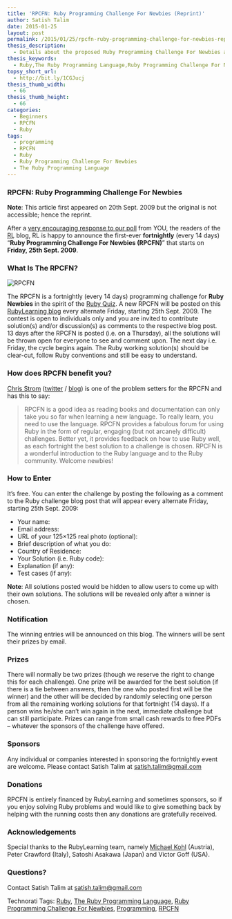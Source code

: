 ```yaml
---
title: 'RPCFN: Ruby Programming Challenge For Newbies (Reprint)'
author: Satish Talim
date: 2015-01-25
layout: post
permalink: /2015/01/25/rpcfn-ruby-programming-challenge-for-newbies-reprint/
thesis_description:
  - Details about the proposed Ruby Programming Challenge For Newbies at RubyLearning.
thesis_keywords:
  - Ruby,The Ruby Programming Language,Ruby Programming Challenge For Newbies,Programming,RPCFN
topsy_short_url:
  - http://bit.ly/1CGJucj
thesis_thumb_width:
  - 66
thesis_thumb_height:
  - 66
categories:
  - Beginners
  - RPCFN
  - Ruby
tags:
  - programming
  - RPCFN
  - Ruby
  - Ruby Programming Challenge For Newbies
  - The Ruby Programming Language
---
```

<div>
  <h3>
    RPCFN: Ruby Programming Challenge For Newbies
  </h3>
  
  <p>
    <b>Note</b>: This article first appeared on 20th Sept. 2009 but the original is not accessible; hence the reprint.
  </p>
  
  <p class="update">
    After a <a href="http://rubylearning.com/blog/2015/01/13/poll-ruby-problems-for-beginners-and-prizes-reprint/">very encouraging response to our poll</a> from YOU, the readers of the <abbr title="RubyLearning">RL</abbr> blog, RL is happy to announce the first-ever <b>fortnightly</b> (every 14 days) &#8220;<strong>Ruby Programming Challenge For Newbies (RPCFN)</strong>&#8221; that starts on <b>Friday, 25th Sept. 2009</b>.
  </p>
  
  <h3>
    What Is The RPCFN?
  </h3>
  
  <p>
    <img class="alignright" src='http://rubylearning.com/images/rubypc.jpg' style="border: 0px none ;" alt="RPCFN" title="Ruby Programming Challenge For Newbies" />
  </p>
  
  <p>
    The RPCFN is a fortnightly (every 14 days) programming challenge for <strong>Ruby Newbies</strong> in the spirit of the <a href="http://rubyquiz.com/">Ruby Quiz</a>. A new RPCFN will be posted on this <a href="http://rubylearning.com/blog/">RubyLearning blog</a> every alternate Friday, starting 25th Sept. 2009. The contest is open to individuals only and you are invited to contribute solution(s) and/or discussion(s) as comments to the respective blog post. 13 days after the RPCFN is posted (i.e. on a Thursday), all the solutions will be thrown open for everyone to see and comment upon. The next day i.e. Friday, the cycle begins again. The Ruby working solution(s) should be clear-cut, follow Ruby conventions and still be easy to understand.
  </p>
  
  <h3>
    How does RPCFN benefit you?
  </h3>
  
  <p>
    <a href="http://rubylearning.com/blog/2009/07/15/chris-strom-how-do-i-learn-and-master-sinatra/">Chris Strom</a> (<a title="twitter" href="http://twitter.com/eee_c">twitter</a>&nbsp;/&nbsp;<a title="blog" href="http://japhr.blogspot.com">blog</a>) is one of the problem setters for the RPCFN and has this to say:
  </p>
  
  <blockquote>
    <p>
      RPCFN is a good idea as reading books and documentation can only take you so far when learning a new language. To really learn, you need to use the language. RPCFN provides a fabulous forum for using Ruby in the form of regular, engaging (but not arcanely difficult) challenges. Better yet, it provides feedback on how to use Ruby well, as each fortnight the best solution to a challenge is chosen. RPCFN is a wonderful introduction to the Ruby language and to the Ruby community. Welcome newbies!
    </p>
  </blockquote>
  
  <h3>
    How to Enter
  </h3>
  
  <p>
    It&#8217;s free. You can enter the challenge by posting the following as a comment to the Ruby challenge blog post that will appear every alternate Friday, starting 25th Sept. 2009:
  </p>
  
  <ul>
    <li>
      Your name:
    </li>
    <li>
      Email address:
    </li>
    <li>
      URL of your 125&#215;125 real photo (optional):
    </li>
    <li>
      Brief description of what you do:
    </li>
    <li>
      Country of Residence:
    </li>
    <li>
      Your Solution (i.e. Ruby code):
    </li>
    <li>
      Explanation (if any):
    </li>
    <li>
      Test cases (if any):
    </li>
  </ul>
  
  <p>
    <b>Note</b>: All solutions posted would be hidden to allow users to come up with their own solutions. The solutions will be revealed only after a winner is chosen.
  </p>
  
  <h3>
    Notification
  </h3>
  
  <p>
    The winning entries will be announced on this blog. The winners will be sent their prizes by email.
  </p>
  
  <h3>
    Prizes
  </h3>
  
  <p>
    There will normally be two prizes (though we reserve the right to change this for each challenge). One prize will be awarded for the best solution (if there is a tie between answers, then the one who posted first will be the winner) and the other will be decided by randomly selecting one person from all the remaining working solutions for that fortnight (14 days). If a person wins he/she can’t win again in the next, immediate challenge but can still participate. Prizes can range from small cash rewards to free PDFs &#8211; whatever the sponsors of the challenge have offered.
  </p>
  
  <h3>
    Sponsors
  </h3>
  
  <p>
    Any individual or companies interested in sponsoring the fortnightly event are welcome. Please contact Satish Talim at <a href="mailto:satish.talim@gmail.com">satish.talim@gmail.com</a>
  </p>
  
  <h3>
    Donations
  </h3>
  
  <p>
    RPCFN is entirely financed by RubyLearning and sometimes sponsors, so if you enjoy solving Ruby problems and would like to give something back by helping with the running costs then any donations are gratefully received.
  </p>
  
  <h3>
    Acknowledgements
  </h3>
  
  <p>
    Special thanks to the RubyLearning team, namely <a href="http://citizen428.net/">Michael Kohl</a> (Austria), Peter Crawford (Italy), Satoshi Asakawa (Japan) and Victor Goff (USA).
  </p>
  
  <h3>
    Questions?
  </h3>
  
  <p>
    Contact Satish Talim at <a href="mailto:satish.talim@gmail.com">satish.talim@gmail.com</a>
  </p>
</div>

Technorati Tags: <a href="http://technorati.com/tag/Ruby" rel="tag">Ruby</a>, <a href="http://technorati.com/tag/The+Ruby+Programming+Language" rel="tag">The Ruby Programming Language</a>, <a href="http://technorati.com/tag/Ruby+Programming+Challenge+For+Newbies" rel="tag">Ruby Programming Challenge For Newbies</a>, <a href="http://technorati.com/tag/Programming" rel="tag">Programming</a>, <a href="http://technorati.com/tag/RPCFN" rel="tag">RPCFN</a>
